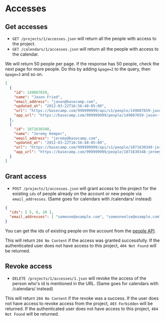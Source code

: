 Accesses
========

Get accesses
------------

* `GET /projects/1/accesses.json` will return all the people with access to the project.
* `GET /calendars/1/accesses.json` will return all the people with access to the calendar.

We will return 50 people per page. If the response has 50 people, check the next page
for more people. Do this by adding `&page=2` to the query, then `&page=3` and so on.

```json
[
  {
    "id": 149087659,
    "name": "Jason Fried",
    "email_address": "jason@basecamp.com",
    "updated_at": "2012-03-22T16:56:48-05:00",
    "url": "https://basecamp.com/999999999/api/v1/people/149087659-jason-fried.json",
    "app_url": "https://basecamp.com/999999999/people/149087659-jason-fried"
  },
  {
    "id": 1071630348,
    "name": "Jeremy Kemper",
    "email_address": "jeremy@basecamp.com",
    "updated_at": "2012-03-22T16:56:48-05:00",
    "url": "https://basecamp.com/999999999/api/v1/people/1071630348-jeremy-kemper.json",
    "app_url": "https://basecamp.com/999999999/people/1071630348-jeremy-kemper"
  }
]
```


Grant access
------------

* `POST /projects/1/accesses.json` will grant access to the project for the existing `ids` of people already on the account or new people via `email_addresses`. (Same goes for calendars with /calendars/ instead)

```json
{
  "ids": [ 5, 6, 10 ],
  "email_addresses": [ "someone@example.com", "someoneelse@example.com" ]
}
```

You can get the ids of existing people on the account from the [people API](https://github.com/basecamp/bcx-api/blob/master/sections/people.md).

This will return `204 No Content` if the access was granted successfully. If the authenticated user does not have access to this project, `404 Not Found` will be returned.


Revoke access
-------------

* `DELETE /projects/1/accesses/1.json` will revoke the access of the person who's id is mentioned in the URL.  (Same goes for calendars with /calendars/ instead)

This will return `204 No Content` if the revoke was a success. If the user does not have access to revoke access from the project, `403 Forbidden` will be returned. If the authenticated user does not have access to this project, `404 Not Found` will be returned.
